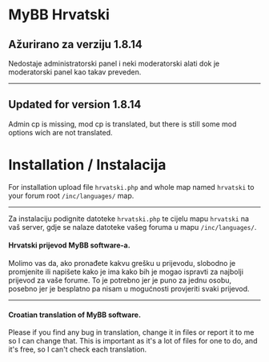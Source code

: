 # MyBB Hrvatski

## Ažurirano za verziju 1.8.14

Nedostaje administratorski panel i neki moderatorski alati dok je moderatorski panel kao takav preveden.

______________________

## Updated for version 1.8.14

Admin cp is missing, mod cp is translated, but there is still some mod options wich are not translated.


# Installation / Instalacija

For installation upload file `hrvatski.php` and whole map named `hrvatski` to your forum root `/inc/languages/` map.

____

Za instalaciju podignite datoteke `hrvatski.php` te cijelu mapu `hrvatski` na vaš server, gdje se nalaze datoteke vašeg foruma u mapu `/inc/languages/`.

#### Hrvatski prijevod MyBB software-a.

Molimo vas da, ako pronađete kakvu grešku u prijevodu, slobodno je promjenite ili napišete kako je ima kako bih je mogao ispravti za najbolji prijevod za vaše forume. To je potrebno jer je puno za jednu osobu, posebno jer je besplatno pa nisam u mogućnosti provjeriti svaki prijevod.

_________

#### Croatian translation of MyBB software.

Please if you find any bug in translation, change it in files or report it to me so I can change that. This is important as it's a lot of files for one to do, and it's free, so I can't check each translation.
